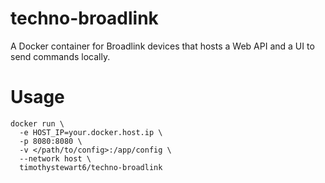 # techno-broadlink

A Docker container for Broadlink devices that hosts a Web API and a UI to send commands locally.

# Usage

```
docker run \
  -e HOST_IP=your.docker.host.ip \
  -p 8080:8080 \
  -v </path/to/config>:/app/config \
  --network host \
  timothystewart6/techno-broadlink
```
